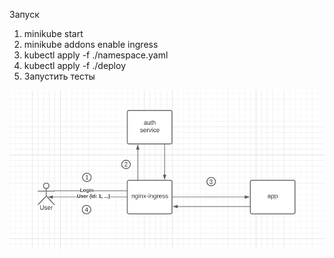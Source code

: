 Запуск

1) minikube start
2) minikube addons enable ingress
3) kubectl apply -f ./namespace.yaml
4) kubectl apply -f ./deploy
5) Запустить тесты

![alt text](schema.png)

